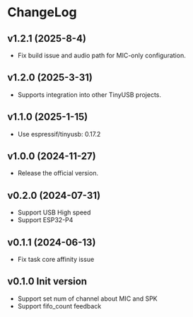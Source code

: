 # ChangeLog

## v1.2.1 (2025-8-4)

* Fix build issue and audio path for MIC-only configuration.

## v1.2.0 (2025-3-31)

* Supports integration into other TinyUSB projects.

## v1.1.0 (2025-1-15)

* Use espressif/tinyusb: 0.17.2

## v1.0.0 (2024-11-27)

* Release the official version.

## v0.2.0 (2024-07-31)

* Support USB High speed
* Support ESP32-P4

## v0.1.1 (2024-06-13)

* Fix task core affinity issue

## v0.1.0 Init version

* Support set num of channel about MIC and SPK
* Support fifo_count feedback